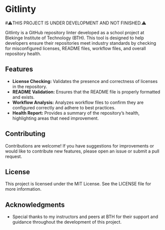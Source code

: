 # Gitlinty 
#⚠️THIS PROJECT IS UNDER DEVELOPMENT AND NOT FINISHED.⚠️

Gitlinty is a GitHub repository linter developed as a school project at Blekinge Institute of Technology (BTH). This tool is designed to help developers ensure their repositories meet industry standards by checking for misconfigured licenses, README files, workflow files, and overall repository health.

## Features

- **License Checking:** Validates the presence and correctness of licenses in the repository.
- **README Validation:** Ensures that the README file is properly formatted and exists.
- **Workflow Analysis:** Analyzes workflow files to confirm they are configured correctly and adhere to best practices.
- **Health Report:** Provides a summary of the repository’s health, highlighting areas that need improvement.

## Contributing

Contributions are welcome! If you have suggestions for improvements or would like to contribute new features, please open an issue or submit a pull request.

## License

This project is licensed under the MIT License. See the LICENSE file for more information.

## Acknowledgments

- Special thanks to my instructors and peers at BTH for their support and guidance throughout the development of this project.
